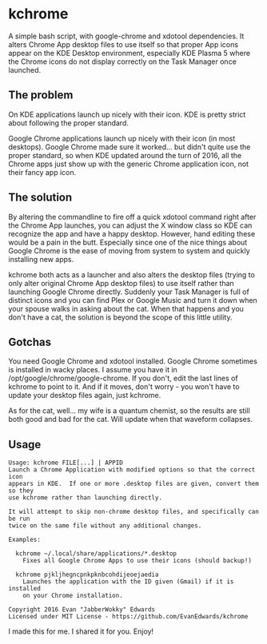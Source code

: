 # kchrome

A simple bash script, with google-chrome and xdotool dependencies.  It alters Chrome App desktop files to use itself so that proper App icons appear on the KDE Desktop environment, especially KDE Plasma 5 where the Chrome icons do not display correctly on the Task Manager once launched.


## The problem

On KDE applications launch up nicely with their icon.  KDE is pretty strict about following the proper standard.

Google Chrome applications launch up nicely with their icon (in most desktops).  Google Chrome made sure it worked... but didn't quite use the proper standard, so when KDE updated around the turn of 2016, all the Chrome apps just show up with the generic Chrome application icon, not their fancy app icon.


## The solution

By altering the commandline to fire off a quick xdotool command right after the Chrome App launches, you can adjust the X window class so KDE can recognize the app and have a happy desktop.  However, hand editing these would be a pain in the butt.  Especially since one of the nice things about Google Chrome is the ease of moving from system to system and quickly installing new apps.

kchrome both acts as a launcher and also alters the desktop files (trying to only alter original Chrome App desktop files) to use itself rather than launching Google Chrome directly.  Suddenly your Task Manager is full of distinct icons and you can find Plex or Google Music and turn it down when your spouse walks in asking about the cat.  When that happens and you don't have a cat, the solution is beyond the scope of this little utility.


## Gotchas

You need Google Chrome and xdotool installed.  Google Chrome sometimes is installed in wacky places.  I assume you have it in /opt/google/chrome/google-chrome.  If you don't, edit the last lines of kchrome to point to it.  And if it moves, don't worry - you won't have to update your desktop files again, just kchrome.

As for the cat, well... my wife is a quantum chemist, so the results are still both good and bad for the cat.  Will update when that waveform collapses.


## Usage


    Usage: kchrome FILE[...] | APPID
    Launch a Chrome Application with modified options so that the correct icon
    appears in KDE.  If one or more .desktop files are given, convert them so they
    use kchrome rather than launching directly.
    
    It will attempt to skip non-chrome desktop files, and specifically can be run
    twice on the same file without any additional changes.
    
    Examples:
    
      kchrome ~/.local/share/applications/*.desktop 
        Fixes all Google Chrome Apps to use their icons (should backup!)
        
      kchrome pjkljhegncpnkpknbcohdijeoejaedia
        Launches the application with the ID given (Gmail) if it is installed
        on your Chrome installation.
        
    Copyright 2016 Evan "JabberWokky" Edwards
    Licensed under MIT License - https://github.com/EvanEdwards/kchrome


I made this for me.  I shared it for you.  Enjoy!
